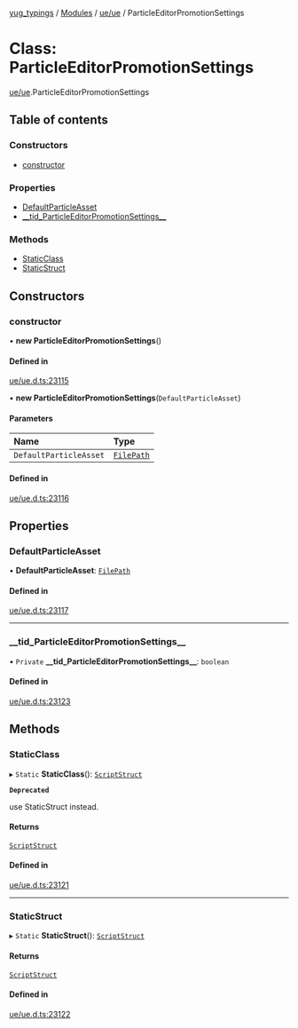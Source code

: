 [yug_typings](../README.md) / [Modules](../modules.md) / [ue/ue](../modules/ue_ue.md) / ParticleEditorPromotionSettings

# Class: ParticleEditorPromotionSettings

[ue/ue](../modules/ue_ue.md).ParticleEditorPromotionSettings

## Table of contents

### Constructors

- [constructor](ue_ue.ParticleEditorPromotionSettings.md#constructor)

### Properties

- [DefaultParticleAsset](ue_ue.ParticleEditorPromotionSettings.md#defaultparticleasset)
- [\_\_tid\_ParticleEditorPromotionSettings\_\_](ue_ue.ParticleEditorPromotionSettings.md#__tid_particleeditorpromotionsettings__)

### Methods

- [StaticClass](ue_ue.ParticleEditorPromotionSettings.md#staticclass)
- [StaticStruct](ue_ue.ParticleEditorPromotionSettings.md#staticstruct)

## Constructors

### constructor

• **new ParticleEditorPromotionSettings**()

#### Defined in

[ue/ue.d.ts:23115](https://github.com/YugMetaverse/yug_typings/blob/25cad34/ue/ue.d.ts#L23115)

• **new ParticleEditorPromotionSettings**(`DefaultParticleAsset`)

#### Parameters

| Name | Type |
| :------ | :------ |
| `DefaultParticleAsset` | [`FilePath`](ue_ue.FilePath.md) |

#### Defined in

[ue/ue.d.ts:23116](https://github.com/YugMetaverse/yug_typings/blob/25cad34/ue/ue.d.ts#L23116)

## Properties

### DefaultParticleAsset

• **DefaultParticleAsset**: [`FilePath`](ue_ue.FilePath.md)

#### Defined in

[ue/ue.d.ts:23117](https://github.com/YugMetaverse/yug_typings/blob/25cad34/ue/ue.d.ts#L23117)

___

### \_\_tid\_ParticleEditorPromotionSettings\_\_

• `Private` **\_\_tid\_ParticleEditorPromotionSettings\_\_**: `boolean`

#### Defined in

[ue/ue.d.ts:23123](https://github.com/YugMetaverse/yug_typings/blob/25cad34/ue/ue.d.ts#L23123)

## Methods

### StaticClass

▸ `Static` **StaticClass**(): [`ScriptStruct`](ue_ue.ScriptStruct.md)

**`Deprecated`**

use StaticStruct instead.

#### Returns

[`ScriptStruct`](ue_ue.ScriptStruct.md)

#### Defined in

[ue/ue.d.ts:23121](https://github.com/YugMetaverse/yug_typings/blob/25cad34/ue/ue.d.ts#L23121)

___

### StaticStruct

▸ `Static` **StaticStruct**(): [`ScriptStruct`](ue_ue.ScriptStruct.md)

#### Returns

[`ScriptStruct`](ue_ue.ScriptStruct.md)

#### Defined in

[ue/ue.d.ts:23122](https://github.com/YugMetaverse/yug_typings/blob/25cad34/ue/ue.d.ts#L23122)
